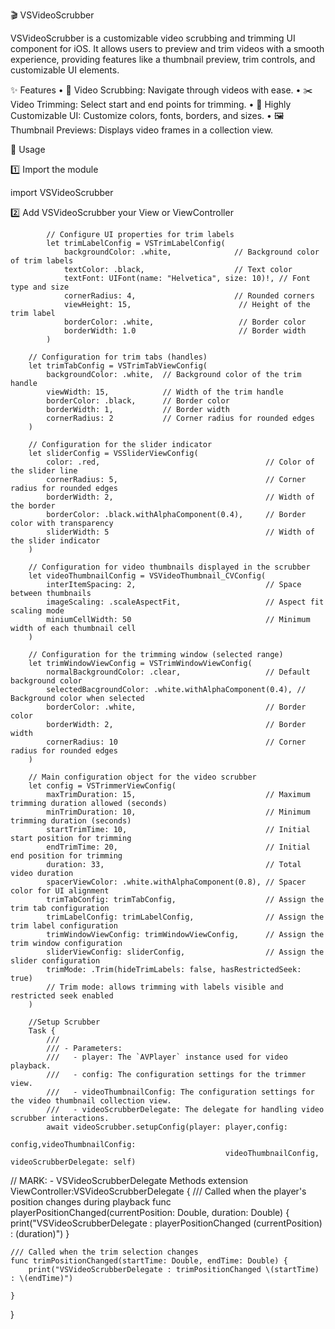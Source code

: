 🎬 VSVideoScrubber

VSVideoScrubber is a customizable video scrubbing and trimming UI component for iOS. It allows users to preview and trim videos with a smooth experience, providing features like a thumbnail preview, trim controls, and customizable UI elements.

✨ Features
    •    🎥 Video Scrubbing: Navigate through videos with ease.
    •    ✂️ Video Trimming: Select start and end points for trimming.
    •    🎨 Highly Customizable UI: Customize colors, fonts, borders, and sizes.
    •    🖼 Thumbnail Previews: Displays video frames in a collection view.

                                                                                
🚀 Usage

1️⃣ Import the module

import VSVideoScrubber
                                                                                    
2️⃣ Add VSVideoScrubber your View or ViewController
```
        // Configure UI properties for trim labels
        let trimLabelConfig = VSTrimLabelConfig(
            backgroundColor: .white,              // Background color of trim labels
            textColor: .black,                    // Text color
            textFont: UIFont(name: "Helvetica", size: 10)!, // Font type and size
            cornerRadius: 4,                      // Rounded corners
            viewHeight: 15,                        // Height of the trim label
            borderColor: .white,                   // Border color
            borderWidth: 1.0                       // Border width
        )
```
                                                                                    
        // Configuration for trim tabs (handles)
        let trimTabConfig = VSTrimTabViewConfig(
            backgroundColor: .white,  // Background color of the trim handle
            viewWidth: 15,            // Width of the trim handle
            borderColor: .black,      // Border color
            borderWidth: 1,           // Border width
            cornerRadius: 2           // Corner radius for rounded edges
        )
        
        // Configuration for the slider indicator
        let sliderConfig = VSSliderViewConfig(
            color: .red,                                     // Color of the slider line
            cornerRadius: 5,                                 // Corner radius for rounded edges
            borderWidth: 2,                                  // Width of the border
            borderColor: .black.withAlphaComponent(0.4),     // Border color with transparency
            sliderWidth: 5                                   // Width of the slider indicator
        )
        
        // Configuration for video thumbnails displayed in the scrubber
        let videoThumbnailConfig = VSVideoThumbnail_CVConfig(
            interItemSpacing: 2,                             // Space between thumbnails
            imageScaling: .scaleAspectFit,                   // Aspect fit scaling mode
            miniumCellWidth: 50                              // Minimum width of each thumbnail cell
        )
        
        // Configuration for the trimming window (selected range)
        let trimWindowViewConfig = VSTrimWindowViewConfig(
            normalBackgroundColor: .clear,                   // Default background color
            selectedBacgroundColor: .white.withAlphaComponent(0.4), // Background color when selected
            borderColor: .white,                             // Border color
            borderWidth: 2,                                  // Border width
            cornerRadius: 10                                 // Corner radius for rounded edges
        )
        
        // Main configuration object for the video scrubber
        let config = VSTrimmerViewConfig(
            maxTrimDuration: 15,                             // Maximum trimming duration allowed (seconds)
            minTrimDuration: 10,                             // Minimum trimming duration (seconds)
            startTrimTime: 10,                               // Initial start position for trimming
            endTrimTime: 20,                                 // Initial end position for trimming
            duration: 33,                                    // Total video duration
            spacerViewColor: .white.withAlphaComponent(0.8), // Spacer color for UI alignment
            trimTabConfig: trimTabConfig,                    // Assign the trim tab configuration
            trimLabelConfig: trimLabelConfig,                // Assign the trim label configuration
            trimWindowViewConfig: trimWindowViewConfig,      // Assign the trim window configuration
            sliderViewConfig: sliderConfig,                  // Assign the slider configuration
            trimMode: .Trim(hideTrimLabels: false, hasRestrictedSeek: true)
            // Trim mode: allows trimming with labels visible and restricted seek enabled
        )
        
        //Setup Scrubber
        Task {
            ///
            /// - Parameters:
            ///   - player: The `AVPlayer` instance used for video playback.
            ///   - config: The configuration settings for the trimmer view.
            ///   - videoThumbnailConfig: The configuration settings for the video thumbnail collection view.
            ///   - videoScrubberDelegate: The delegate for handling video scrubber interactions.
            await videoScrubber.setupConfig(player: player,config:
                                                    config,videoThumbnailConfig:
                                                    videoThumbnailConfig, videoScrubberDelegate: self)


// MARK: - VSVideoScrubberDelegate Methods
extension ViewController:VSVideoScrubberDelegate
{
    /// Called when the player's position changes during playback
    func playerPositionChanged(currentPosition: Double, duration: Double) {
        print("VSVideoScrubberDelegate : playerPositionChanged \(currentPosition) : \(duration)")
    }
    
    /// Called when the trim selection changes
    func trimPositionChanged(startTime: Double, endTime: Double) {
        print("VSVideoScrubberDelegate : trimPositionChanged \(startTime) : \(endTime)")
        
    }
}

                                                                                    
                                                                                
